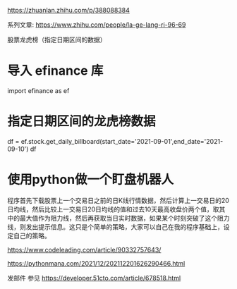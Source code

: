 


https://zhuanlan.zhihu.com/p/388088384

系列文章:
https://www.zhihu.com/people/la-ge-lang-ri-96-69

股票龙虎榜（指定日期区间的数据）
# 导入 efinance 库
import efinance as ef
# 指定日期区间的龙虎榜数据
df = ef.stock.get_daily_billboard(start_date='2021-09-01',end_date='2021-09-10')
df


# 使用python做一个盯盘机器人
  程序首先下载股票上一个交易日之前的日K线行情数据，然后计算上一交易日的20日均线，然后比较上一交易日20日均线的值和过去10天最高收盘价两个值，取其中的最大值作为阻力线，然后再获取当日实时数据，如果某个时刻突破了这个阻力线，则发出提示信息。这只是个简单的策略，大家可以自己在我的程序基础上，设定自己的策略。
  
  https://www.codeleading.com/article/90332757643/
  
  
  
https://pythonmana.com/2021/12/202112201626290466.html


发邮件 参见 https://developer.51cto.com/article/678518.html


